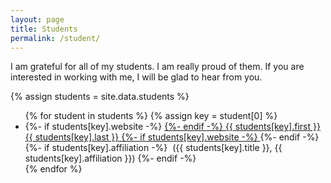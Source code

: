 ```yaml
---
layout: page
title: Students
permalink: /student/
---
```


<p>I am grateful for all of my students. I am really proud of them. If you are interested in working with me, I will be glad to hear from you.</p>

{% assign students = site.data.students %}
<ul>
  {% for student in students %}
      {% assign key = student[0] %}
      <li>
      {%- if students[key].website -%}  
        <a href="{{ students[key].website }}" target="_blank">
      {%- endif -%}
        {{ students[key].first }} {{ students[key].last }}
      {%- if students[key].website -%}
          </a>
      {%- endif -%}
      {%- if students[key].affiliation -%}
        &nbsp;({{ students[key].title }}, {{ students[key].affiliation }})
      {%- endif -%}
      </li>
  {% endfor %}
</ul>
